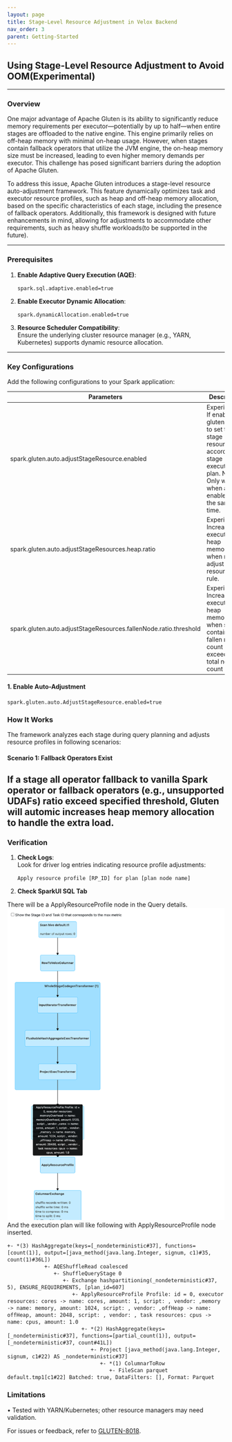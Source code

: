 ```yaml
---
layout: page
title: Stage-Level Resource Adjustment in Velox Backend
nav_order: 3
parent: Getting-Started
---
```

## Using Stage-Level Resource Adjustment to Avoid OOM(Experimental)
---

### **Overview**
One major advantage of Apache Gluten is its ability to significantly reduce memory requirements per executor—potentially by up to half—when entire stages are offloaded to the native engine. This engine primarily relies on off-heap memory with minimal on-heap usage. However, when stages contain fallback operators that utilize the JVM engine, the on-heap memory size must be increased, leading to even higher memory demands per executor. This challenge has posed significant barriers during the adoption of Apache Gluten.

To address this issue, Apache Gluten introduces a stage-level resource auto-adjustment framework. This feature dynamically optimizes task and executor resource profiles, such as heap and off-heap memory allocation, based on the specific characteristics of each stage, including the presence of fallback operators. Additionally, this framework is designed with future enhancements in mind, allowing for adjustments to accommodate other requirements, such as heavy shuffle workloads(to be supported in the future).

---

### **Prerequisites**
1. **Enable Adaptive Query Execution (AQE)**:
   ```properties  
   spark.sql.adaptive.enabled=true  
   ```  
2. **Enable Executor Dynamic Allocation**:
   ```properties  
   spark.dynamicAllocation.enabled=true  
   ```  
3. **Resource Scheduler Compatibility**:  
   Ensure the underlying cluster resource manager (e.g., YARN, Kubernetes) supports dynamic resource allocation.

---

### **Key Configurations**
Add the following configurations to your Spark application:


| Parameters                                                        | Description                                                                                                                                                   | Default |
|-------------------------------------------------------------------|---------------------------------------------------------------------------------------------------------------------------------------------------------------|---------|
| spark.gluten.auto.adjustStageResource.enabled                     | Experimental: If enabled, gluten will try to set the stage resource according to stage execution plan. NOTE: Only works when aqe is enabled at the same time. | false   |
| spark.gluten.auto.adjustStageResources.heap.ratio                 | Experimental: Increase executor heap memory when match adjust stage resource rule.                                                                            | 2.0d    |
| spark.gluten.auto.adjustStageResources.fallenNode.ratio.threshold | Experimental: Increase executor heap memory when stage contains fallen node count exceeds the total node count ratio.                                         | 0.5d    |
#### **1. Enable Auto-Adjustment**
```properties  
spark.gluten.auto.AdjustStageResource.enabled=true  
```
### **How It Works**
The framework analyzes each stage during query planning and adjusts resource profiles in following scenarios:

#### **Scenario 1: Fallback Operators Exist**
If a stage all operator fallback to vanilla Spark operator or  fallback operators (e.g., unsupported UDAFs) ratio exceed specified threshold, Gluten will automic increases heap memory allocation to handle the extra load.
---

### **Verification**
1. **Check Logs**:  
   Look for driver log entries indicating resource profile adjustments:
   ```  
   Apply resource profile [RP_ID] for plan [plan node name]  
   ```  

2. **Check SparkUI SQL Tab**  

There will be a ApplyResourceProfile node in the Query details.
![SQL_DETAIL](../image/velox_apply_stage_resource.png)
And the execution plan will like following with ApplyResourceProfile node inserted.
```
+- *(3) HashAggregate(keys=[_nondeterministic#37], functions=[count(1)], output=[java_method(java.lang.Integer, signum, c1)#35, count(1)#36L])
            +- AQEShuffleRead coalesced
               +- ShuffleQueryStage 0
                  +- Exchange hashpartitioning(_nondeterministic#37, 5), ENSURE_REQUIREMENTS, [plan_id=607]
                     +- ApplyResourceProfile Profile: id = 0, executor resources: cores -> name: cores, amount: 1, script: , vendor: ,memory -> name: memory, amount: 1024, script: , vendor: ,offHeap -> name: offHeap, amount: 2048, script: , vendor: , task resources: cpus -> name: cpus, amount: 1.0
                        +- *(2) HashAggregate(keys=[_nondeterministic#37], functions=[partial_count(1)], output=[_nondeterministic#37, count#41L])
                           +- Project [java_method(java.lang.Integer, signum, c1#22) AS _nondeterministic#37]
                              +- *(1) ColumnarToRow
                                 +- FileScan parquet default.tmp1[c1#22] Batched: true, DataFilters: [], Format: Parquet
```
   
### **Limitations**
• Tested with YARN/Kubernetes; other resource managers may need validation.


For issues or feedback, refer to [GLUTEN-8018](https://github.com/apache/incubator-gluten/issues/8018).